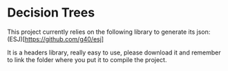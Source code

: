 # Decision Trees

This project currently relies on the following library to generate its json:
(ESJ)[https://github.com/g40/esj]

It is a headers library, really easy to use, please download it and remember to link the folder
where you put it to compile the project.
